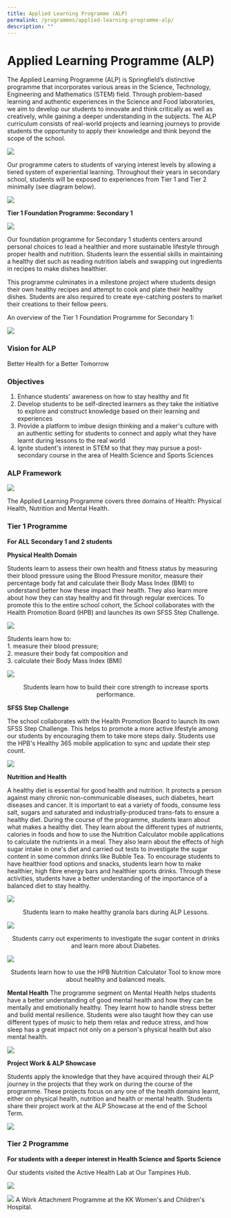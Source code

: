 ```yaml
---
title: Applied Learning Programme (ALP)
permalink: /programmes/applied-learning-programme-alp/
description: ""
---
```

# **Applied Learning Programme (ALP)**

The Applied Learning Programme (ALP) is Springfield’s distinctive programme that incorporates various areas in the Science, Technology, Engineering and Mathematics (STEM) field. Through problem-based learning and authentic experiences in the Science and Food laboratories, we aim to develop our students to innovate and think critically as well as creatively, while gaining a deeper understanding in the subjects. The ALP curriculum consists of real-world projects and learning journeys to provide students the opportunity to apply their knowledge and think beyond the scope of the school.

![](/images/ALP1.png)

Our programme caters to students of varying interest levels by allowing a tiered system of experiential learning. Throughout their years in secondary school, students will be exposed to experiences from Tier 1 and Tier 2 minimally (see diagram below).

![](/images/ALP2.png)

**Tier 1 Foundation Programme: Secondary 1**

![](/images/ALP3.png)

Our foundation programme for Secondary 1 students centers around personal choices to lead a healthier and more sustainable lifestyle through proper health and nutrition. Students learn the essential skills in maintaining a healthy diet such as reading nutrition labels and swapping out ingredients in recipes to make dishes healthier.

This programme culminates in a milestone project where students design their own healthy recipes and attempt to cook and plate their healthy dishes. Students are also required to create eye-catching posters to market their creations to their fellow peers.

An  overview of the Tier 1 Foundation Programme for Secondary 1:

![](/images/ALPTable1.png)





### Vision for ALP

Better Health for a Better Tomorrow  

### Objectives

1.  Enhance students' awareness on how to stay healthy and fit
2.  Develop students to be self-directed learners as they take the initiative to explore and construct knowledge based on their learning and experiences
3.  Provide a platform to imbue design thinking and a maker's culture with an authentic setting for students to connect and apply what they have learnt during lessons to the real world
4.  Ignite student's interest in STEM so that they may pursue a post-secondary course in the area of Health Science and Sports Sciences

 
### ALP Framework

![](/images/Picture1.png)

The Applied Learning Programme covers three domains of Health: Physical Health, Nutrition and Mental Health.

  

### Tier 1 Programme

**For ALL Secondary 1 and 2 students**

**Physical Health Domain**

Students learn to assess their own health and fitness status by measuring their blood pressure using the Blood Pressure monitor, measure their percentage body fat and calculate their Body Mass Index (BMI) to understand better how these impact their health. They also learn more about how they can stay healthy and fit through regular exercices. To promote this to the entire school cohort, the School collaborates with the Health Promotion Board (HPB) and launches its own SFSS Step Challenge.

![](/images/Tier%201%20Programme-.jpg)

Students learn how to:    
1\. measure their blood pressure;    
2\. measure their body fat composition and     
3\. calculate their Body Mass Index (BMI)

![](/images/Tier%201%20Programme_.jpg)
<center>Students learn how to build their core strength to increase sports performance.</center>

**SFSS Step Challenge**

The school collaborates with the Health Promotion Board to launch its own SFSS Step Challenge. This helps to promote a more active lifestyle among our students by encouraging them to take more steps daily. Students use the HPB's Healthy 365 mobile application to sync and update their step count.

![](/images/SFSS%20Steps%20Challenge.jpg)

**Nutrition and Health**

A healthy diet is essential for good health and nutrition. It protects a person against many chronic non-communicable diseases, such diabetes, heart diseases and cancer. It is important to eat a variety of foods, consume less salt, sugars and saturated and industrially-produced trans-fats to ensure a healthy diet. During the course of the programme, students learn about what makes a healthy diet. They learn about the different types of nutrients, calories in foods and how to use the Nutrition Calculator mobile applications to calculate the nutrients in a meal. They also learn about the effects of high sugar intake in one's diet and carried out tests to investigate the sugar content in some common drinks like Bubble Tea. To encourage students to have healthier food options and snacks, students learn how to make healthier, high fibre energy bars and healthier sports drinks. Through these activities, students have a better understanding of the importance of a balanced diet to stay healthy.

![](/images/Granola%20Bars.jpg)
<center>Students learn to make healthy granola bars during ALP Lessons.</center>

![](/images/Experiment.jpg)
<center>Students carry out experiments to investigate the sugar content in drinks and learn more about Diabetes.</center>

![](/images/HPB_.png)
<center>Students learn how to use the HPB Nutrition Calculator Tool to know more about healthy and balanced meals.</center>

**Mental Health**
The programme segment on Mental Health helps students have a better understanding of good mental health and how they can be mentally and emotionally healthy. They learnt how to handle stress better and build mental resilience. Students were also taught how they can use different types of music to help them relax and reduce stress, and how sleep has a great impact not only on a person's physical health but also mental health.

![](/images/MH_6.png)

**Project Work & ALP Showcase**

Students apply the knowledge that they have acquired through their ALP journey in the projects that they work on during the course of the programme. These projects focus on any one of the health domains learnt, either on physical health, nutrition and health or mental health. Students share their project work at the ALP Showcase at the end of the School Term.

![](/images/ALP%20Showcase.jpg)

### Tier 2 Programme

**For students with a deeper interest in Health Science and Sports Science**
 
Our students visited the Active Health Lab at Our Tampines Hub.

![](/images/Active%20Lab.jpg)

![](/images/KK_Work%20Attachment.jpg)
A Work Attachment Programme at the KK Women's and Children's Hospital.